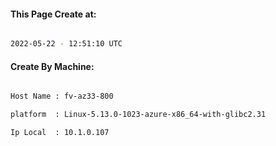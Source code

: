 
   
#### This Page Create at:

```bash

2022-05-22 - 12:51:10 UTC

```

#### Create By Machine:

```bash

Host Name : fv-az33-800

platform  : Linux-5.13.0-1023-azure-x86_64-with-glibc2.31

Ip Local  : 10.1.0.107

```

